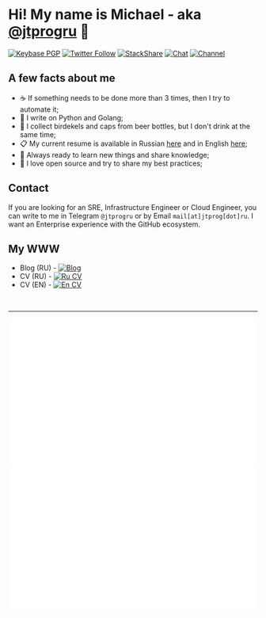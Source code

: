 # Hi! My name is Michael - aka [@jtprogru][mygh] 👋


[![Keybase PGP](https://badgen.net/keybase/pgp/jtprog)][keybase]
[![Twitter Follow](https://badgen.net/twitter/follow/jtprogru)][twitter]
[![StackShare](http://img.shields.io/badge/tech-stack-0690fa.svg?style=flat)][stack]
[![Chat](https://badgen.net/badge/icon/%40jtprogru_chat?icon=telegram&label)][tg_chat]
[![Channel](https://badgen.net/badge/icon/%40jtprogru_channel?icon=telegram&label)][tg_channel]

## A few facts about me

- ☕️ If something needs to be done more than 3 times, then I try to automate it;
- 🐍 I write on Python and Golang;
- 🍻 I collect birdekels and caps from beer bottles, but I don't drink at the same time;
- 📋 My current resume is available in Russian [here][myrucv] and in English [here][myencv];
- 🦄 Always ready to learn new things and share knowledge;
- 🤖 I love open source and try to share my best practices;

## Contact

If you are looking for an SRE, Infrastructure Engineer or Cloud Engineer,
you can write to me in Telegram `@jtprogru` or by Email `mail[at]jtprog[dot]ru`.
I want an Enterprise experience with the GitHub ecosystem.

## My WWW

- Blog (RU) - [![Blog](https://badgen.net/uptime-robot/status/m786673483-2ba02b030974c83543f8cb8d)][myblog]
- CV (RU) - [![Ru CV](https://badgen.net/uptime-robot/status/m789066456-b53aba2e39f06e8d1d062af9)][myrucv]
- CV (EN) - [![En CV](https://badgen.net/uptime-robot/status/m791156132-a8f493c18ffe412941cbaf29)][myencv]

<br />

---

![Michael Savin GitHub stats](https://github.com/jtprogru/github-stats/blob/master/generated/overview.svg)
![Michael Savin GitHub stats](https://github.com/jtprogru/github-stats/blob/master/generated/languages.svg)

[bio]: https://jtprog.ru/about-me/
[myrucv]: https://savinmi.ru
[myencv]: https://s11l.me
[myblog]: https://jtprog.ru
[myorg]: https://bearonserver.ru
[mygh]: https://github.com/jtprogru
[twitter]: https://twitter.com/jtprogru
[instagram]: https://instagram.com/jtprogru
[tg_pm]: https://t.me/jtprogru
[tg_chat]: https://ttttt.me/jtprogru_chat
[tg_channel]: https://ttttt.me/jtprogru_channel
[email]: mailto:mail@jtprog.ru
[habr]: https://habr.com/ru/users/jtprogru/
[youtube]: https://www.youtube.com/channel/UCuGKtGjbVk-BtpLM1I6Yzrg
[podcast]: https://anchor.fm/jtprogru/
[keybase]: https://keybase.io/jtprog
[stack]: https://stackshare.io/jtprogru/my-stack

